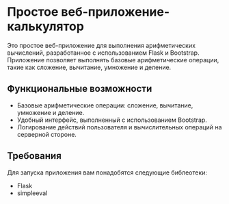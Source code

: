 # Простое веб-приложение-калькулятор

Это простое веб-приложение для выполнения арифметических вычислений, разработанное с использованием Flask и Bootstrap. Приложение позволяет выполнять базовые арифметические операции, такие как сложение, вычитание, умножение и деление.

## Функциональные возможности

- Базовые арифметические операции: сложение, вычитание, умножение и деление.
- Удобный интерфейс, выполненный с использованием Bootstrap.
- Логирование действий пользователя и вычислительных операций на серверной стороне.

## Требования

Для запуска приложения вам понадобятся следующие библеотеки:

- Flask
- simpleeval
